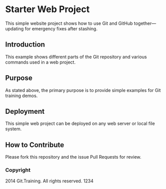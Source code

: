 # Starter Web Project

This simple website project shows how to use Git and GitHub together—updating for emergency fixes after stashing.

## Introduction

This example shows different parts of the Git repository and various commands used in a web project.

## Purpose

As stated above, the primary purpose is to provide simple examples for Git training demos.

## Deployment

This simple web project can be deployed on any web server or local file system.

## How to Contribute

Please fork this repository and the issue Pull Requests for review.

### Copyright 

2014 Git.Training. All rights reserved. 1234